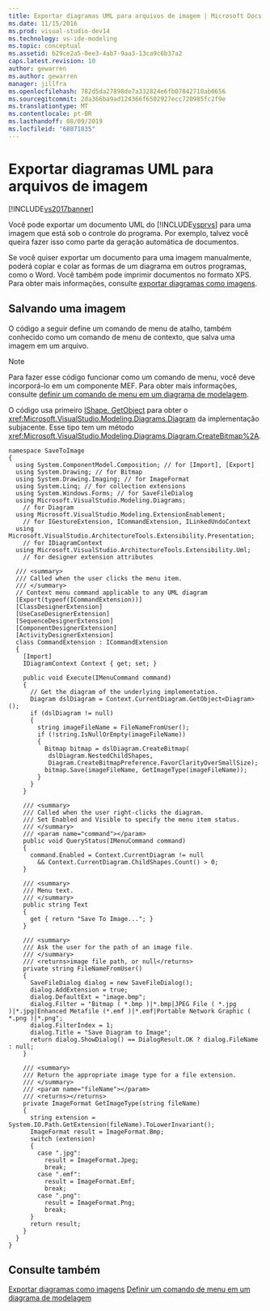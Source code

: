 ```yaml
---
title: Exportar diagramas UML para arquivos de imagem | Microsoft Docs
ms.date: 11/15/2016
ms.prod: visual-studio-dev14
ms.technology: vs-ide-modeling
ms.topic: conceptual
ms.assetid: b29ce2a5-0ee3-4ab7-9aa3-13ca9c6b37a2
caps.latest.revision: 10
author: gewarren
ms.author: gewarren
manager: jillfra
ms.openlocfilehash: 782d5da27898de7a332824e6fb07842710ab0656
ms.sourcegitcommit: 2da366ba9ad124366f6502927ecc720985fc2f9e
ms.translationtype: MT
ms.contentlocale: pt-BR
ms.lasthandoff: 08/09/2019
ms.locfileid: "68871835"
---
```

# <a name="export-uml-diagrams-to-image-files"></a>Exportar diagramas UML para arquivos de imagem
[!INCLUDE[vs2017banner](../includes/vs2017banner.md)]

Você pode exportar um documento UML do [!INCLUDE[vsprvs](../includes/vsprvs-md.md)] para uma imagem que está sob o controle do programa. Por exemplo, talvez você queira fazer isso como parte da geração automática de documentos.

 Se você quiser exportar um documento para uma imagem manualmente, poderá copiar e colar as formas de um diagrama em outros programas, como o Word. Você também pode imprimir documentos no formato XPS. Para obter mais informações, consulte [exportar diagramas como imagens](../modeling/export-diagrams-as-images.md).

## <a name="saving-an-image"></a>Salvando uma imagem
 O código a seguir define um comando de menu de atalho, também conhecido como um comando de menu de contexto, que salva uma imagem em um arquivo.

> [!NOTE]
> Para fazer esse código funcionar como um comando de menu, você deve incorporá-lo em um componente MEF. Para obter mais informações, consulte [definir um comando de menu em um diagrama de modelagem](../modeling/define-a-menu-command-on-a-modeling-diagram.md).

 O código usa primeiro [IShape. GetObject](/previous-versions/ee789371(v=vs.140)) para obter o <xref:Microsoft.VisualStudio.Modeling.Diagrams.Diagram> da implementação subjacente. Esse tipo tem um método <xref:Microsoft.VisualStudio.Modeling.Diagrams.Diagram.CreateBitmap%2A>.

```
namespace SaveToImage
{
  using System.ComponentModel.Composition; // for [Import], [Export]
  using System.Drawing; // for Bitmap
  using System.Drawing.Imaging; // for ImageFormat
  using System.Linq; // for collection extensions
  using System.Windows.Forms; // for SaveFileDialog
  using Microsoft.VisualStudio.Modeling.Diagrams;
    // for Diagram
  using Microsoft.VisualStudio.Modeling.ExtensionEnablement;
    // for IGestureExtension, ICommandExtension, ILinkedUndoContext
  using Microsoft.VisualStudio.ArchitectureTools.Extensibility.Presentation;
    // for IDiagramContext
  using Microsoft.VisualStudio.ArchitectureTools.Extensibility.Uml;
    // for designer extension attributes

  /// <summary>
  /// Called when the user clicks the menu item.
  /// </summary>
  // Context menu command applicable to any UML diagram
  [Export(typeof(ICommandExtension))]
  [ClassDesignerExtension]
  [UseCaseDesignerExtension]
  [SequenceDesignerExtension]
  [ComponentDesignerExtension]
  [ActivityDesignerExtension]
  class CommandExtension : ICommandExtension
  {
    [Import]
    IDiagramContext Context { get; set; }

    public void Execute(IMenuCommand command)
    {
      // Get the diagram of the underlying implementation.
      Diagram dslDiagram = Context.CurrentDiagram.GetObject<Diagram>();
      if (dslDiagram != null)
      {
        string imageFileName = FileNameFromUser();
        if (!string.IsNullOrEmpty(imageFileName))
        {
          Bitmap bitmap = dslDiagram.CreateBitmap(
           dslDiagram.NestedChildShapes,
           Diagram.CreateBitmapPreference.FavorClarityOverSmallSize);
          bitmap.Save(imageFileName, GetImageType(imageFileName));
        }
      }
    }

    /// <summary>
    /// Called when the user right-clicks the diagram.
    /// Set Enabled and Visible to specify the menu item status.
    /// </summary>
    /// <param name="command"></param>
    public void QueryStatus(IMenuCommand command)
    {
      command.Enabled = Context.CurrentDiagram != null
        && Context.CurrentDiagram.ChildShapes.Count() > 0;
    }

    /// <summary>
    /// Menu text.
    /// </summary>
    public string Text
    {
      get { return "Save To Image..."; }
    }

    /// <summary>
    /// Ask the user for the path of an image file.
    /// </summary>
    /// <returns>image file path, or null</returns>
    private string FileNameFromUser()
    {
      SaveFileDialog dialog = new SaveFileDialog();
      dialog.AddExtension = true;
      dialog.DefaultExt = "image.bmp";
      dialog.Filter = "Bitmap ( *.bmp )|*.bmp|JPEG File ( *.jpg )|*.jpg|Enhanced Metafile (*.emf )|*.emf|Portable Network Graphic ( *.png )|*.png";
      dialog.FilterIndex = 1;
      dialog.Title = "Save Diagram to Image";
      return dialog.ShowDialog() == DialogResult.OK ? dialog.FileName : null;
    }

    /// <summary>
    /// Return the appropriate image type for a file extension.
    /// </summary>
    /// <param name="fileName"></param>
    /// <returns></returns>
    private ImageFormat GetImageType(string fileName)
    {
      string extension = System.IO.Path.GetExtension(fileName).ToLowerInvariant();
      ImageFormat result = ImageFormat.Bmp;
      switch (extension)
      {
        case ".jpg":
          result = ImageFormat.Jpeg;
          break;
        case ".emf":
          result = ImageFormat.Emf;
          break;
        case ".png":
          result = ImageFormat.Png;
          break;
      }
      return result;
    }
  }
}
```

## <a name="see-also"></a>Consulte também
 [Exportar diagramas como imagens](../modeling/export-diagrams-as-images.md) [Definir um comando de menu em um diagrama de modelagem](../modeling/define-a-menu-command-on-a-modeling-diagram.md)
